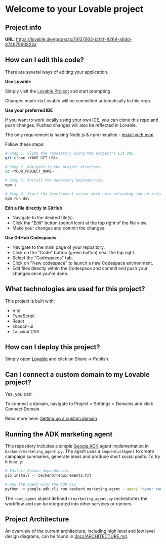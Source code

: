 # Welcome to your Lovable project

## Project info

**URL**: https://lovable.dev/projects/18137603-b04f-4264-a0dd-87467960822a

## How can I edit this code?

There are several ways of editing your application.

**Use Lovable**

Simply visit the [Lovable Project](https://lovable.dev/projects/18137603-b04f-4264-a0dd-87467960822a) and start prompting.

Changes made via Lovable will be committed automatically to this repo.

**Use your preferred IDE**

If you want to work locally using your own IDE, you can clone this repo and push changes. Pushed changes will also be reflected in Lovable.

The only requirement is having Node.js & npm installed - [install with nvm](https://github.com/nvm-sh/nvm#installing-and-updating)

Follow these steps:

```sh
# Step 1: Clone the repository using the project's Git URL.
git clone <YOUR_GIT_URL>

# Step 2: Navigate to the project directory.
cd <YOUR_PROJECT_NAME>

# Step 3: Install the necessary dependencies.
npm i

# Step 4: Start the development server with auto-reloading and an instant preview.
npm run dev
```

**Edit a file directly in GitHub**

- Navigate to the desired file(s).
- Click the "Edit" button (pencil icon) at the top right of the file view.
- Make your changes and commit the changes.

**Use GitHub Codespaces**

- Navigate to the main page of your repository.
- Click on the "Code" button (green button) near the top right.
- Select the "Codespaces" tab.
- Click on "New codespace" to launch a new Codespace environment.
- Edit files directly within the Codespace and commit and push your changes once you're done.

## What technologies are used for this project?

This project is built with:

- Vite
- TypeScript
- React
- shadcn-ui
- Tailwind CSS

## How can I deploy this project?

Simply open [Lovable](https://lovable.dev/projects/18137603-b04f-4264-a0dd-87467960822a) and click on Share -> Publish.

## Can I connect a custom domain to my Lovable project?

Yes, you can!

To connect a domain, navigate to Project > Settings > Domains and click Connect Domain.

Read more here: [Setting up a custom domain](https://docs.lovable.dev/tips-tricks/custom-domain#step-by-step-guide)

## Running the ADK marketing agent

This repository includes a simple [Google ADK](https://github.com/google/adk-python) agent implementation in `backend/marketing_agent.py`.
The agent uses a `SequentialAgent` to create campaign summaries, generate ideas and produce short social posts. To try it locally:

```bash
# Install Python dependencies
pip install -r backend/requirements.txt

# Run the agent with the ADK CLI
python -m google.adk.cli run backend.marketing_agent --query "<your campaign details>"
```

The `root_agent` object defined in `marketing_agent.py` orchestrates the workflow and can be integrated into other services or runners.

## Project Architecture

An overview of the current architecture, including high level and low level design diagrams, can be found in [docs/ARCHITECTURE.md](docs/ARCHITECTURE.md).
